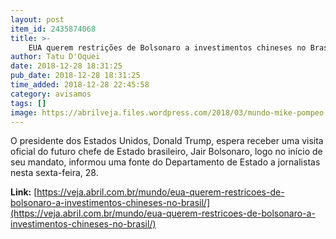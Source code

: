 ```yaml
---
layout: post
item_id: 2435874068
title: >-
    EUA querem restrições de Bolsonaro a investimentos chineses no Brasil
author: Tatu D'Oquei
date: 2018-12-28 18:31:25
pub_date: 2018-12-28 18:31:25
time_added: 2018-12-28 22:45:58
category: avisamos
tags: []
image: https://abrilveja.files.wordpress.com/2018/03/mundo-mike-pompeo.jpg?quality=70&strip=info&w=680&h=453&crop=1
---
```


O presidente dos Estados Unidos, Donald Trump, espera receber uma visita oficial do futuro chefe de Estado brasileiro, Jair Bolsonaro, logo no início de seu mandato, informou uma fonte do Departamento de Estado a jornalistas nesta sexta-feira, 28.

**Link:** [https://veja.abril.com.br/mundo/eua-querem-restricoes-de-bolsonaro-a-investimentos-chineses-no-brasil/](https://veja.abril.com.br/mundo/eua-querem-restricoes-de-bolsonaro-a-investimentos-chineses-no-brasil/)

